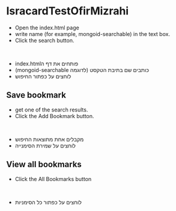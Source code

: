 # IsracardTestOfirMizrahi

* Open the index.html page
* write name (for example, mongoid-searchable) in the text box.
* Click the search button.

<br/>

* index.htmlפותחים את דף ה
* (mongoid-searchable כותבים שם בתיבת הטקסט (לדוגמה 
* לוחצים על כפתור החיפוש



## Save bookmark

* get one of the search results.
* Click the Add Bookmark button.

<br/>

* מקבלים אחת מתוצאות החיפוש
* לוחצים על שמירת הסימנייה



## View all bookmarks

* Click the All Bookmarks button

<br/>

* לוחצים על כפתור כל הסימניות 
